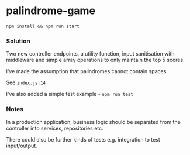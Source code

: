 # palindrome-game

`npm install && npm run start`

### Solution

Two new controller endpoints, a utility function, input sanitisation with middleware and simple array operations to only maintain the top 5 scores.

I've made the assumption that palindromes cannot contain spaces.

See `index.js:14`

I've also added a simple test example - `npm run test`

### Notes

In a production application, business logic should be separated from the controller into services, repositories etc.

There could also be further kinds of tests e.g. integration to test input/output.